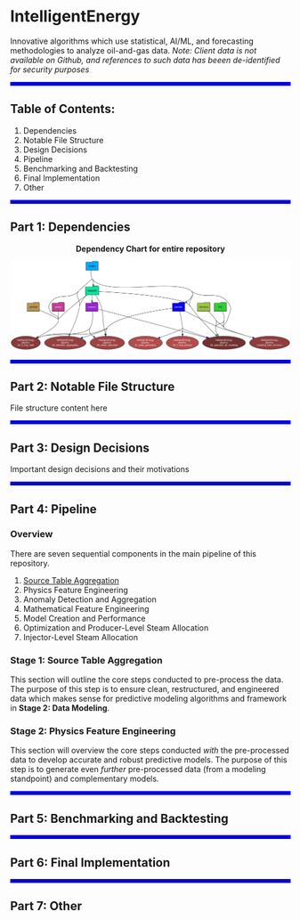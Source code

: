 # IntelligentEnergy
Innovative algorithms which use statistical, AI/ML, and forecasting methodologies to analyze oil-and-gas data.
*Note: Client data is not available on Github, and references to such data has beeen de-identified for security purposes*

<hr style="border:3px solid blue"></hr>

## Table of Contents:
1. Dependencies
2. Notable File Structure
3. Design Decisions
4. Pipeline
5. Benchmarking and Backtesting
6. Final Implementation
7. Other

<hr style="border:3px solid blue"></hr>

## Part 1: Dependencies

<p align="center"><b>Dependency Chart for entire repository</b></p>

![Dependency Graph](IntelligentEnergy.svg "Dependency Graph")


<hr style="border:3px solid blue"></hr>

## Part 2: Notable File Structure
File structure content here

<hr style="border:3px solid blue"></hr>

## Part 3: Design Decisions
Important design decisions and their motivations

<hr style="border:3px solid blue"></hr>

## Part 4: Pipeline
### Overview
There are seven sequential components in the main pipeline of this repository.
1. [Source Table Aggregation](#Stage-1:-Source-Table-Aggregation)
2. Physics Feature Engineering
3. Anomaly Detection and Aggregation
4. Mathematical Feature Engineering
5. Model Creation and Performance
6. Optimization and Producer-Level Steam Allocation
7. Injector-Level Steam Allocation

### Stage 1: Source Table Aggregation
This section will outline the core steps conducted to pre-process the data. The purpose of this step is to ensure clean, restructured, and engineered data which makes sense for predictive modeling algorithms and framework in **Stage 2: Data Modeling**.

### Stage 2: Physics Feature Engineering
This section will overview the core steps conducted *with* the pre-processed data to develop accurate and robust predictive models. The purpose of this step is to generate even *further* pre-processed data (from a modeling standpoint) and complementary models.

<hr style="border:3px solid blue"></hr>

## Part 5: Benchmarking and Backtesting

<hr style="border:3px solid blue"></hr>

## Part 6: Final Implementation

<hr style="border:3px solid blue"></hr>

## Part 7: Other
